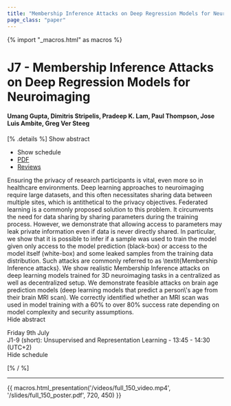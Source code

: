 ```yaml
---
title: "Membership Inference Attacks on Deep Regression Models for Neuroimaging"
page_class: "paper"
---
```


{% import "_macros.html" as macros %}

# J7 - Membership Inference Attacks on Deep Regression Models for Neuroimaging

#### Umang Gupta, Dimitris Stripelis, Pradeep K. Lam, Paul Thompson, Jose Luis Ambite, Greg Ver Steeg

[% .details %]
<a class="toggle_visibility" data-selector=".abstract" data-level="3">Show abstract</a>
- <a class="toggle_visibility" data-selector=".schedule" data-level="3">Show schedule</a>
- <a href="/proceedings/gupta21.pdf">PDF</a>
- <a href="https://openreview.net/forum?id=8lL_y9n-CV">Reviews</a>

<p>
    <span class="abstract">
        Ensuring the privacy of research participants is vital, even more so in healthcare environments. Deep learning approaches to neuroimaging require large datasets, and this often necessitates sharing data between multiple sites, which is antithetical to the privacy objectives. Federated learning is a commonly proposed solution to this problem. It circumvents the need for data sharing by sharing parameters during the training process. However, we demonstrate that allowing access to parameters may leak private information even if data is never directly shared. In particular, we show that it is possible to infer if a sample was used to train the model given only access to the model prediction (black-box) or access to the model itself (white-box) and some leaked samples from the training data distribution. Such attacks are commonly referred to as \textit{Membership Inference attacks}. We show realistic Membership Inference attacks on deep learning models trained for 3D neuroimaging tasks in a centralized as well as decentralized setup. We demonstrate feasible attacks on brain age prediction models (deep learning models that predict a person\'s age from their brain MRI scan). We correctly identified whether an MRI scan was used in model training with a 60% to over 80% success rate depending on model complexity and security assumptions.
        <br>
        <span class="actions"><a class="toggle_visibility" data-level="2">Hide abstract</a></span>
    </span>
</p>

<p>
    <span class="schedule">
         Friday 9th July<br>J1-9 (short): Unsupervised and Representation Learning - 13:45 - 14:30 (UTC+2)
        <br>
        <span class="actions"><a class="toggle_visibility" data-level="2">Hide schedule</a></span>
    </span>
</p>

[% / %]


---

{{ macros.html_presentation('/videos/full_150_video.mp4', '/slides/full_150_poster.pdf', 720, 450) }}
